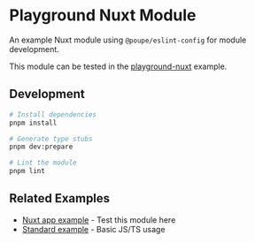 # Playground Nuxt Module

An example Nuxt module using `@poupe/eslint-config` for module development.

This module can be tested in the [playground-nuxt](../playground-nuxt) example.

## Development

```bash
# Install dependencies
pnpm install

# Generate type stubs
pnpm dev:prepare

# Lint the module
pnpm lint
```

## Related Examples

- [Nuxt app example](../playground-nuxt) - Test this module here
- [Standard example](../playground-standard) - Basic JS/TS usage
